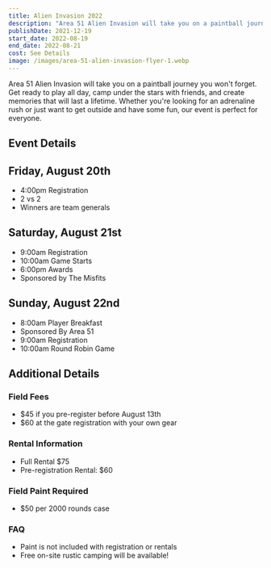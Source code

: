 ```yaml
---
title: Alien Invasion 2022
description: "Area 51 Alien Invasion will take you on a paintball journey you won't forget. Get ready to play all day, camp under the stars with friends, and create memories that will last a lifetime. Whether you're looking for an adrenaline rush or just want to get outside and have some fun, our event is perfect for everyone."
publishDate: 2021-12-19
start_date: 2022-08-19
end_date: 2022-08-21
cost: See Details
image: /images/area-51-alien-invasion-flyer-1.webp
---
```



Area 51 Alien Invasion will take you on a paintball journey you won't forget. Get ready to play all day, camp under the stars with friends, and create memories that will last a lifetime. Whether you're looking for an adrenaline rush or just want to get outside and have some fun, our event is perfect for everyone.

## Event Details

## Friday, August 20th

- 4:00pm Registration
- 2 vs 2
- Winners are team generals

## Saturday, August 21st

- 9:00am Registration
- 10:00am Game Starts
- 6:00pm Awards
- Sponsored by The Misfits

## Sunday, August 22nd

- 8:00am Player Breakfast
- Sponsored By Area 51
- 9:00am Registration
- 10:00am Round Robin Game

## Additional Details

### Field Fees

- $45 if you pre-register before August 13th
- $60 at the gate registration with your own gear

### Rental Information

- Full Rental $75
- Pre-registration Rental: $60

### Field Paint Required

- $50 per 2000 rounds case

### FAQ

- Paint is not included with registration or rentals
- Free on-site rustic camping will be available!
